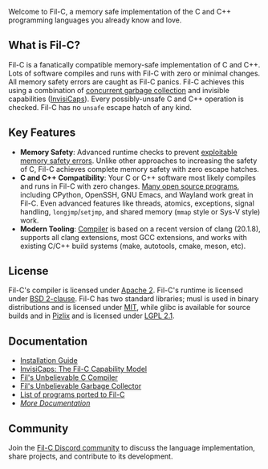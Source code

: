 Welcome to Fil-C, a memory safe implementation of the C and C++ programming languages you already know and love.

## What is Fil-C?

Fil-C is a fanatically compatible memory-safe implementation of C and C++. Lots of software compiles and runs with Fil-C with zero or minimal changes. All memory safety errors are caught as Fil-C panics. Fil-C achieves this using a combination of [concurrent garbage collection](fugc.html) and invisible capabilities ([InvisiCaps](invisicaps.html)). Every possibly-unsafe C and C++ operation is checked. Fil-C has no `unsafe` escape hatch of any kind.

## Key Features

- **Memory Safety**: Advanced runtime checks to prevent [exploitable memory safety errors](invisicaps_by_example.html). Unlike other approaches to increasing the safety of C, Fil-C achieves complete memory safety with zero escape hatches.
- **C and C++ Compatibility**: Your C or C++ software most likely compiles and runs in Fil-C with zero changes. [Many open source programs](programs_that_work.html), including CPython, OpenSSH, GNU Emacs, and Wayland work great in Fil-C. Even advanced features like threads, atomics, exceptions, signal handling, `longjmp`/`setjmp`, and shared memory (`mmap` style or Sys-V style) work.
- **Modern Tooling**: [Compiler](compiler.html) is based on a recent version of clang (20.1.8), supports all clang extensions, most GCC extensions, and works with existing C/C++ build systems (make, autotools, cmake, meson, etc).

## License

Fil-C's compiler is licensed under [Apache 2](https://github.com/pizlonator/fil-c/blob/deluge/LLVM-LICENSE.txt). Fil-C's runtime is licensed under [BSD 2-clause](https://github.com/pizlonator/fil-c/blob/deluge/libpas/LICENSE.txt). Fil-C has two standard libraries; musl is used in binary distributions and is licensed under [MIT](https://github.com/pizlonator/fil-c/blob/deluge/projects/usermusl/COPYRIGHT), while glibc is available for source builds and in [Pizlix](pizlix.html) and is licensed under [LGPL 2.1](https://github.com/pizlonator/fil-c/blob/deluge/projects/user-glibc-2.40/COPYING.LIB).

## Documentation

- [Installation Guide](installation.html)
- [InvisiCaps: The Fil-C Capability Model](invisicaps.html)
- [Fil's Unbelievable C Compiler](compiler.html)
- [Fil's Unbelievable Garbage Collector](fugc.html)
- [List of programs ported to Fil-C](programs_that_work.html)
- [*More Documentation*](documentation.html)

## Community

Join the [Fil-C Discord community](https://discord.gg/dPyNUaeajg) to discuss the language implementation, share projects, and contribute to its development.

